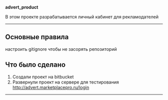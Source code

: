 **advert_product**

В этом проекте разрабатывается личный кабинет для рекламодателей

---

## Основные правила

настроить gitignore чтобы не засорять репозиторий

## Что было сделано

1. Создали проект на bitbucket
2. Развернули проект на сервере для тестирования http://advert.marketplacepro.ru/login



---

